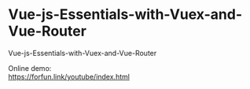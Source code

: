 # Vue-js-Essentials-with-Vuex-and-Vue-Router
 Vue-js-Essentials-with-Vuex-and-Vue-Router


Online demo:  
https://forfun.link/youtube/index.html

